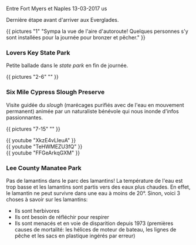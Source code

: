 Entre Fort Myers et Naples
13-03-2017
us

Dernière étape avant d'arriver aux Everglades.

{{ pictures "1" "Sympa la vue de l'aire d'autoroute! Quelques personnes s'y sont installées pour la journée pour bronzer et pêcher." }}

### Lovers Key State Park

Petite ballade dans le *state park* en fin de journée.

{{ pictures "2-6" "" }}

### Six Mile Cypress Slough Preserve

Visite guidée du *slough* (marécages purifiés avec de l'eau en mouvement permanent) animée par un naturaliste bénévole qui nous inonde d'infos passionnantes.

{{ pictures "7-15" "" }}

<div class="center">
  {{ youtube "XkzE4vLIeuA" }}
</div>

<div class="center">
  {{ youtube "TeHWMEZU3fQ" }}
</div>

<div class="center">
  {{ youtube "FFGeArkqGXM" }}
</div>

### Lee County Manatee Park

Pas de lamantins dans le parc des lamantins! La température de l'eau est trop basse et les lamantins sont partis vers des eaux plus chaudes. En effet, le lamantin ne peut survivre dans une eau à moins de 20°. Sinon, voici 3 choses à savoir sur les lamantins:

* Ils sont herbivores
* Ils ont besoin de réfléchir pour respirer
* Ils sont menacés et en voie de disparition depuis 1973 (premières causes de mortalité: les hélices de moteur de bateau, les lignes de pêche et les sacs en plastique ingérés par erreur)


